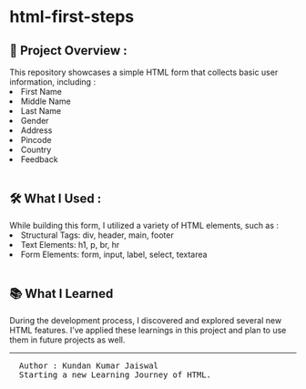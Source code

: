 # html-first-steps 

<h2>📄 Project Overview :</h2>
This repository showcases a simple HTML form that collects basic user information, including :
  <li>First Name</li>
  <li>Middle Name</li>
  <li>Last Name</li>
  <li>Gender</li>
  <li>Address</li>
  <li>Pincode</li>
  <li>Country</li>
  <li>Feedback</li>

<br>

<h2>🛠️ What I Used :</h2>
While building this form, I utilized a variety of HTML elements, such as :
  <li>Structural Tags: div, header, main, footer </li>
  <li>Text Elements: h1, p, br, hr </li>
  <li>Form Elements: form, input, label, select, textarea </li>

<br>

<h2>📚 What I Learned</h2>
<p>During the development process, I discovered and explored several new HTML features. I’ve applied these learnings in this project and plan to use them in future projects as well.<p>

<hr>

  <pre>
  Author : Kundan Kumar Jaiswal
  Starting a new Learning Journey of HTML.
  </pre>

